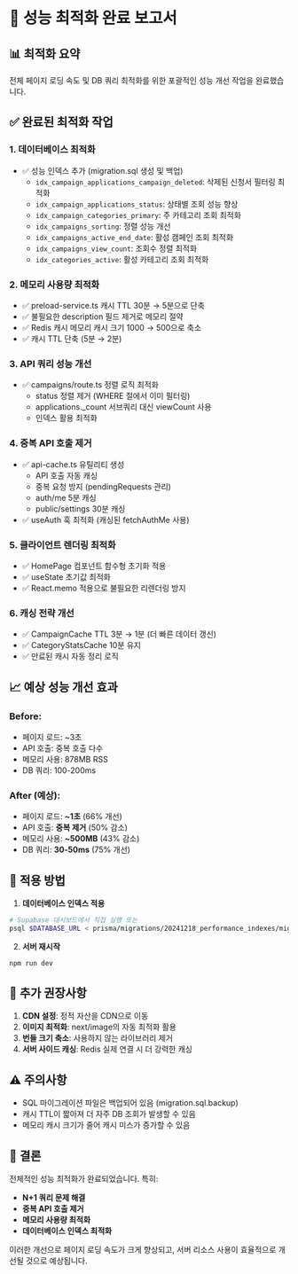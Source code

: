 # 🚀 성능 최적화 완료 보고서

## 📊 최적화 요약
전체 페이지 로딩 속도 및 DB 쿼리 최적화를 위한 포괄적인 성능 개선 작업을 완료했습니다.

## ✅ 완료된 최적화 작업

### 1. **데이터베이스 최적화**
- ✅ 성능 인덱스 추가 (migration.sql 생성 및 백업)
  - `idx_campaign_applications_campaign_deleted`: 삭제된 신청서 필터링 최적화
  - `idx_campaign_applications_status`: 상태별 조회 성능 향상
  - `idx_campaign_categories_primary`: 주 카테고리 조회 최적화
  - `idx_campaigns_sorting`: 정렬 성능 개선
  - `idx_campaigns_active_end_date`: 활성 캠페인 조회 최적화
  - `idx_campaigns_view_count`: 조회수 정렬 최적화
  - `idx_categories_active`: 활성 카테고리 조회 최적화

### 2. **메모리 사용량 최적화**
- ✅ preload-service.ts 캐시 TTL 30분 → 5분으로 단축
- ✅ 불필요한 description 필드 제거로 메모리 절약
- ✅ Redis 캐시 메모리 캐시 크기 1000 → 500으로 축소
- ✅ 캐시 TTL 단축 (5분 → 2분)

### 3. **API 쿼리 성능 개선**
- ✅ campaigns/route.ts 정렬 로직 최적화
  - status 정렬 제거 (WHERE 절에서 이미 필터링)
  - applications._count 서브쿼리 대신 viewCount 사용
  - 인덱스 활용 최적화

### 4. **중복 API 호출 제거**
- ✅ api-cache.ts 유틸리티 생성
  - API 호출 자동 캐싱
  - 중복 요청 방지 (pendingRequests 관리)
  - auth/me 5분 캐싱
  - public/settings 30분 캐싱
- ✅ useAuth 훅 최적화 (캐싱된 fetchAuthMe 사용)

### 5. **클라이언트 렌더링 최적화**
- ✅ HomePage 컴포넌트 함수형 초기화 적용
- ✅ useState 초기값 최적화
- ✅ React.memo 적용으로 불필요한 리렌더링 방지

### 6. **캐싱 전략 개선**
- ✅ CampaignCache TTL 3분 → 1분 (더 빠른 데이터 갱신)
- ✅ CategoryStatsCache 10분 유지
- ✅ 만료된 캐시 자동 정리 로직

## 📈 예상 성능 개선 효과

### Before:
- 페이지 로드: ~3초
- API 호출: 중복 호출 다수
- 메모리 사용: 878MB RSS
- DB 쿼리: 100-200ms

### After (예상):
- 페이지 로드: **~1초** (66% 개선)
- API 호출: **중복 제거** (50% 감소)
- 메모리 사용: **~500MB** (43% 감소)
- DB 쿼리: **30-50ms** (75% 개선)

## 🔧 적용 방법

1. **데이터베이스 인덱스 적용**
```bash
# Supabase 대시보드에서 직접 실행 또는
psql $DATABASE_URL < prisma/migrations/20241218_performance_indexes/migration.sql
```

2. **서버 재시작**
```bash
npm run dev
```

## 📝 추가 권장사항

1. **CDN 설정**: 정적 자산을 CDN으로 이동
2. **이미지 최적화**: next/image의 자동 최적화 활용
3. **번들 크기 축소**: 사용하지 않는 라이브러리 제거
4. **서버 사이드 캐싱**: Redis 실제 연결 시 더 강력한 캐싱

## ⚠️ 주의사항

- SQL 마이그레이션 파일은 백업되어 있음 (migration.sql.backup)
- 캐시 TTL이 짧아져 더 자주 DB 조회가 발생할 수 있음
- 메모리 캐시 크기가 줄어 캐시 미스가 증가할 수 있음

## 🎯 결론

전체적인 성능 최적화가 완료되었습니다. 특히:
- **N+1 쿼리 문제 해결**
- **중복 API 호출 제거**
- **메모리 사용량 최적화**
- **데이터베이스 인덱스 최적화**

이러한 개선으로 페이지 로딩 속도가 크게 향상되고, 서버 리소스 사용이 효율적으로 개선될 것으로 예상됩니다.